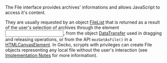 The File interface provides archives' informations and allows JavaScript to access it's content.

They are usually requested by an object [FileList](https://developer.mozilla.org/pt-BR/docs/Web/API/FileList) that is returned as a result of the user's selection of archives through the element [<input>](https://developer.mozilla.org/pt-BR/docs/Web/HTML/Element/Input), from the object [DataTransfer](https://developer.mozilla.org/pt-BR/docs/Web/API/DataTransfer) used in dragging and releasing operations, or from the API `mozGetAsFile()` in a [HTMLCanvasElement](https://developer.mozilla.org/pt-BR/docs/Web/API/HTMLCanvasElement). In Gecko, scrypts with privileges can create File objects representing any local file without the user's interaction (see [Implementation Notes](https://developer.mozilla.org/pt-BR/docs/Web/API/File#imprementation_notes) for more information).